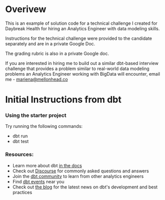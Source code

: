 # Overivew

This is an example of solution code for a technical challenge I created for Daybreak Health for hiring an Analytics Engineer with data modeling skills.

Instructions for the technical challenge were provided to the candidate separately and are in a private Google Doc.

The grading rubric is also in a private Google doc.

If you are interested in hiring me to build out a similar dbt-based interview challenge that provides a problem similar to real-world data modeling problems an Analytics Engineer working with BigData will encounter, email me - mariena@mellonhead.co

# Initial Instructions from dbt

### Using the starter project

Try running the following commands:
- dbt run
- dbt test


### Resources:
- Learn more about dbt [in the docs](https://docs.getdbt.com/docs/introduction)
- Check out [Discourse](https://discourse.getdbt.com/) for commonly asked questions and answers
- Join the [dbt community](http://community.getbdt.com/) to learn from other analytics engineers
- Find [dbt events](https://events.getdbt.com) near you
- Check out [the blog](https://blog.getdbt.com/) for the latest news on dbt's development and best practices
